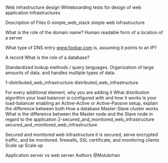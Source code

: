 Web infrastructure design
Whiteboarding tests for design of web application infrastructures

Description of Files
0-simple_web_stack
simple web infrastructure

What is the role of the domain name?
Human readable form of a location of a server

What type of DNS entry www.foobar.com is, assuming it points to an IP?

  A record
What is the role of a database?

Standardized lookup methods / query languages. Organization of large amounts of data. and handles multiple types of data.

1-distributed_web_infrastructure
distributed_web_infrastructure

For every additional element, why you are adding it
What distribution algorithm your load balancer is configured with and how it works
Is your load-balancer enabling an Active-Active or Active-Passive setup, explain the difference between both
How a database Master-Slave cluster works
What is the difference between the Master node and the Slave node in regard to the application
2-secured_and_monitored_web_infrastructure
secured_and_monitored_web_infrastructure

Secured and monitored web infrastructure
it is secured, serve encrypted traffic, and be monitored.
firewalls, SSL certificate, and monitoring clients
Scale up
Scale up

Application server vs web server
Authors
@Mulubrhan
